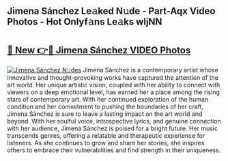 ## Jimena Sánchez Le𝚊ked N𝚞de - Part-Aqx Video Photos - Hot Onlyf𝚊ns Le𝚊ks wljNN

# <h2><a href="http://ab88230.deff.icu/?id=Jimena+S%c3%a1nchez">🔗 New 👉🔴 Jimena Sánchez VIDEO Photos</a></h2>

[![Jimena Sánchez N𝚞des](https://i.imgur.com/rIISA9y.gif)](http://ab88230.deff.icu/?id=Jimena+S%c3%a1nchez)
Jimena Sánchez is a contemporary artist whose innovative and thought-provoking works have captured the attention of the art world. Her unique artistic vision, coupled with her ability to connect with viewers on a deep emotional level, has earned her a place among the rising stars of contemporary art. With her continued exploration of the human condition and her commitment to pushing the boundaries of her craft, Jimena Sánchez is sure to leave a lasting impact on the art world and beyond. With her soulful voice, introspective lyrics, and genuine connection with her audience, Jimena Sánchez is poised for a bright future. Her music transcends genres, offering a relatable and therapeutic experience for listeners. As she continues to grow and share her stories, she inspires others to embrace their vulnerabilities and find strength in their uniqueness.
